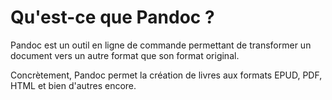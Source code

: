 # Qu'est-ce que Pandoc ?

Pandoc est un outil en ligne de commande permettant de transformer un document vers un autre format que son format original.

Concrètement, Pandoc permet la création de livres aux formats EPUD, PDF, HTML et bien d'autres encore.
